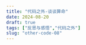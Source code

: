 ```yaml
---
title: "代码之外-谈谈算命"
date: 2024-08-20
draft: true
tags: ["反思与感悟","代码之外"]
slug: "other-code-08"
---
```



